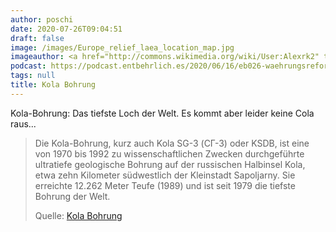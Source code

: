 ```yaml
---
author: poschi
date: 2020-07-26T09:04:51
draft: false
image: /images/Europe_relief_laea_location_map.jpg
imageauthor: <a href="http://commons.wikimedia.org/wiki/User:Alexrk2" title="User:Alexrk2">Alexrk2</a>
podcast: https://podcast.entbehrlich.es/2020/06/16/eb026-waehrungsreform-aus-der-hoelle/
tags: null
title: Kola Bohrung
---
```


Kola-Bohrung: Das tiefste Loch der Welt. Es kommt aber leider keine Cola raus...

> Die Kola-Bohrung, kurz auch Kola SG-3 (СГ-3) oder KSDB, ist eine von 1970 bis
> 1992 zu wissenschaftlichen Zwecken durchgeführte ultratiefe geologische
> Bohrung auf der russischen Halbinsel Kola, etwa zehn Kilometer südwestlich
> der Kleinstadt Sapoljarny. Sie erreichte 12.262 Meter Teufe (1989) und ist
> seit 1979 die tiefste Bohrung der Welt.
>
> Quelle: [Kola Bohrung](https://de.wikipedia.org/wiki/Kola-Bohrung)